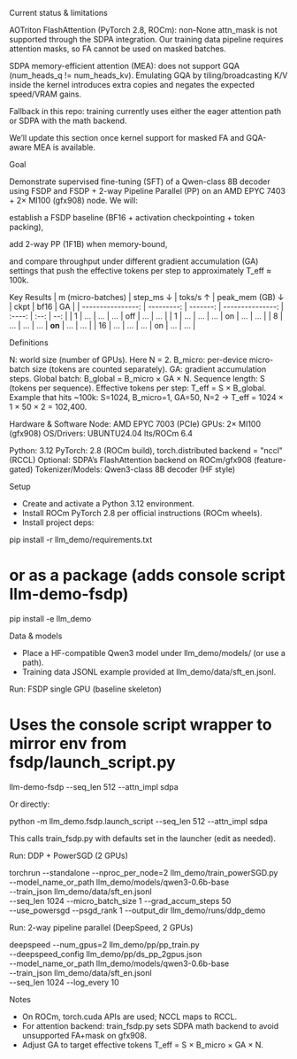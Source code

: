 Current status & limitations

AOTriton FlashAttention (PyTorch 2.8, ROCm): non-None attn_mask is not supported through the SDPA integration. Our training data pipeline requires attention masks, so FA cannot be used on masked batches.

SDPA memory-efficient attention (MEA): does not support GQA (num_heads_q != num_heads_kv). Emulating GQA by tiling/broadcasting K/V inside the kernel introduces extra copies and negates the expected speed/VRAM gains.

Fallback in this repo: training currently uses either the eager attention path or SDPA with the math backend.

We’ll update this section once kernel support for masked FA and GQA-aware MEA is available.


Goal

Demonstrate supervised fine-tuning (SFT) of a Qwen-class 8B decoder using FSDP and FSDP + 2-way Pipeline Parallel (PP) on an AMD EPYC 7403 + 2× MI100 (gfx908) node.
We will:

establish a FSDP baseline (BF16 + activation checkpointing + token packing),

add 2-way PP (1F1B) when memory-bound,

and compare throughput under different gradient accumulation (GA) settings that push the effective tokens per step to approximately T_eff ≈ 100k.

Key Results
| m (micro-batches) | step\_ms ↓ | toks/s ↑ | peak\_mem (GB) ↓ |  ckpt  | bf16 |  GA |
| ----------------: | ---------: | -------: | ---------------: | :----: | :--: | --: |
|                 1 |          … |        … |                … |   off  |  …   |  …  |
|                 1 |          … |        … |                … |   on   |  …   |  …  |
|                 8 |          … |        … |                … | **on** |  …   |  …  |
|                16 |          … |        … |                … |   on   |  …   |  …  |



Definitions

N: world size (number of GPUs). Here N = 2.
B_micro: per-device micro-batch size (tokens are counted separately).
GA: gradient accumulation steps.
Global batch: B_global = B_micro × GA × N.
Sequence length: S (tokens per sequence).
Effective tokens per step: T_eff = S × B_global.
Example that hits ~100k: S=1024, B_micro=1, GA=50, N=2 → T_eff = 1024 × 1 × 50 × 2 = 102,400.


Hardware & Software
Node: AMD EPYC 7003 (PCIe)
GPUs: 2× MI100 (gfx908)
OS/Drivers: UBUNTU24.04 lts/ROCm 6.4

Python: 3.12
PyTorch: 2.8 (ROCm build), torch.distributed backend = "nccl" (RCCL)
Optional: SDPA’s FlashAttention backend on ROCm/gfx908 (feature-gated)
Tokenizer/Models: Qwen3-class 8B decoder (HF style)


Setup

- Create and activate a Python 3.12 environment.
- Install ROCm PyTorch 2.8 per official instructions (ROCm wheels).
- Install project deps:

pip install -r llm_demo/requirements.txt
# or as a package (adds console script llm-demo-fsdp)
pip install -e llm_demo


Data & models

- Place a HF-compatible Qwen3 model under llm_demo/models/ (or use a path).
- Training data JSONL example provided at llm_demo/data/sft_en.jsonl.


Run: FSDP single GPU (baseline skeleton)

# Uses the console script wrapper to mirror env from fsdp/launch_script.py
llm-demo-fsdp --seq_len 512 --attn_impl sdpa

Or directly:

python -m llm_demo.fsdp.launch_script --seq_len 512 --attn_impl sdpa

This calls train_fsdp.py with defaults set in the launcher (edit as needed).


Run: DDP + PowerSGD (2 GPUs)

torchrun --standalone --nproc_per_node=2 llm_demo/train_powerSGD.py \
  --model_name_or_path llm_demo/models/qwen3-0.6b-base \
  --train_json llm_demo/data/sft_en.jsonl \
  --seq_len 1024 --micro_batch_size 1 --grad_accum_steps 50 \
  --use_powersgd --psgd_rank 1 --output_dir llm_demo/runs/ddp_demo


Run: 2-way pipeline parallel (DeepSpeed, 2 GPUs)

deepspeed --num_gpus=2 llm_demo/pp/pp_train.py \
  --deepspeed_config llm_demo/pp/ds_pp_2gpus.json \
  --model_name_or_path llm_demo/models/qwen3-0.6b-base \
  --train_json llm_demo/data/sft_en.jsonl \
  --seq_len 1024 --log_every 10


Notes

- On ROCm, torch.cuda APIs are used; NCCL maps to RCCL.
- For attention backend: train_fsdp.py sets SDPA math backend to avoid unsupported FA+mask on gfx908.
- Adjust GA to target effective tokens T_eff = S × B_micro × GA × N.

